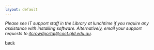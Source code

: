 ```yaml
---
layout: default
---
```


_Please see IT support staff in the Library at lunchtime if you require any assistance with installing software. Alternatively, email your support requests to itcrowdportal@coct.qld.edu.au._

[back](./)
